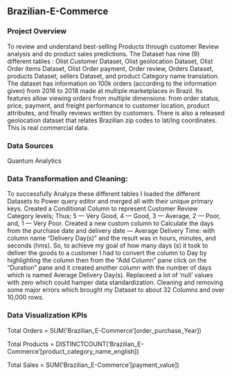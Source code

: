 ## Brazilian-E-Commerce

### Project Overview

To review and understand best-selling Products through customer Review analysis and do product sales predictions. 
The Dataset has nine (9) different tables : Olist Customer Dataset, Olist geolocation Dataset, Olist Order items Dataset, Olist Order payment, Order review, Orders Dataset, products Dataset, sellers Dataset, and product Category name translation.
 The dataset has information on 100k orders (according to the information given) from 2016 to 2018 made at multiple marketplaces in Brazil. Its features allow viewing orders from multiple dimensions: from order status, price, payment, and freight performance to customer location, product attributes, and finally reviews written by customers. 
There is also a released geolocation dataset that relates Brazilian zip codes to lat/lng coordinates. This is real commercial data. 

### Data Sources

Quantum Analytics

### Data Transformation and Cleaning:

To successfully Analyze these different tables I loaded the different Datasets to Power query editor and merged all with their unique primary keys. Created a Conditional Column to represent Customer Review Category levels; Thus;
5 — Very Good, 4 — Good, 3 — Average, 2 — Poor, and, 1 — Very Poor. 
Created a new custom column to Calculate the days from the purchase date and delivery date — Average Delivery Time: with column name “Delivery Day(s)” and the result was in hours, minutes, and seconds (hms). So, to achieve my goal of how many days (s) it took to deliver the goods to a customer I had to convert the column to Day by highlighting the column then from the “Add Column” pane click on the “Duration” pane and it created another column with the number of days which is named Average Delivery Day(s). Replaceed a lot of ‘null’ values with zero which could hamper data standardization. Cleaning and removing some major errors which brought my Dataset to about 32 Columns and over 10,000 rows. 



### Data Visualization KPIs
 Total Orders = SUM(‘Brazilian_E-Commerce’[order_purchase_Year]) 
 
Total Products = DISTINCTCOUNT(‘Brazilian_E-Commerce’[product_category_name_english])


 Total Sales = SUM(‘Brazilian_E-Commerce’[payment_value]) 




